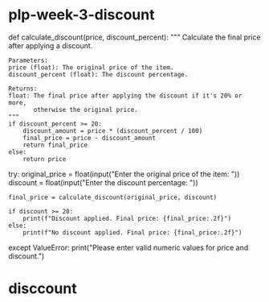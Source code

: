 # plp-week-3-discount
def calculate_discount(price, discount_percent):
    """
    Calculate the final price after applying a discount.

    Parameters:
    price (float): The original price of the item.
    discount_percent (float): The discount percentage.

    Returns:
    float: The final price after applying the discount if it's 20% or more, 
           otherwise the original price.
    """
    if discount_percent >= 20:
        discount_amount = price * (discount_percent / 100)
        final_price = price - discount_amount
        return final_price
    else:
        return price

try:
    original_price = float(input("Enter the original price of the item: "))
    discount = float(input("Enter the discount percentage: "))

    final_price = calculate_discount(original_price, discount)

    if discount >= 20:
        print(f"Discount applied. Final price: {final_price:.2f}")
    else:
        print(f"No discount applied. Final price: {final_price:.2f}")
except ValueError:
    print("Please enter valid numeric values for price and discount.")
# disccount
